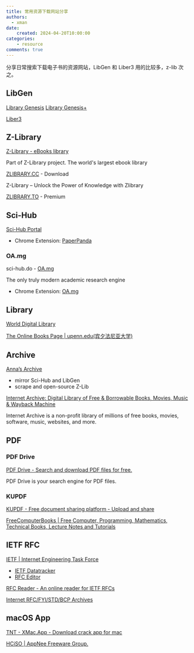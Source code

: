 ```yaml
---
title: 常用资源下载网站分享
authors:
  - xman
date:
    created: 2024-04-20T10:00:00
categories:
    - resource
comments: true
---
```


分享日常搜索下载电子书的资源网站，LibGen 和 Liber3 用的比较多，z-lib 次之。

<!-- more -->

## LibGen

[Library Genesis](https://libgen.is/)
[Library Genesis+](https://libgen.li/)

[Liber3](https://liber3.eth.limo/)

## Z-Library

[Z-Library - eBooks library](https://z-lib.io/)

Part of Z-Library project. The world's largest ebook library

[ZLIBRARY.CC](https://zlibrary.cc/) - Download

Z-Library – Unlock the Power of Knowledge with Zlibrary

[ZLIBRARY.TO](https://zlibrary.to/) - Premium

## Sci-Hub

[Sci-Hub Portal](https://sci-hub.41610.org/)

- Chrome Extension: [PaperPanda](https://chromewebstore.google.com/detail/ggjlkinaanncojaippgbndimlhcdlohf)

### OA.mg

sci-hub.do - [OA.mg](https://oa.mg/)

The only truly modern academic research engine

- Chrome Extension: [OA.mg](https://chromewebstore.google.com/detail/oamg/ahnnebfmpaambhblikbbbhdfaknfjfcd)

## Library

[World Digital Library](https://www.loc.gov/collections/world-digital-library/)

[The Online Books Page | upenn.edu(宾夕法尼亚大学)](https://digital.library.upenn.edu/books/)

## Archive

[Anna’s Archive](https://annas-archive.org/)

- mirror Sci-Hub and LibGen
- scrape and open-source Z-Lib

[Internet Archive: Digital Library of Free & Borrowable Books, Movies, Music & Wayback Machine](https://archive.org/)

Internet Archive is a non-profit library of millions of free books, movies, software, music, websites, and more.

## PDF

### PDF Drive

[PDF Drive - Search and download PDF files for free.](https://www.pdfdrive.com/)

PDF Drive is your search engine for PDF files.

### KUPDF

[KUPDF - Free document sharing platform - Upload and share](https://kupdf.net/)

[FreeComputerBooks | Free Computer, Programming, Mathematics, Technical Books, Lecture Notes and Tutorials](https://freecomputerbooks.com/)

## IETF RFC

[IETF | Internet Engineering Task Force](https://www.ietf.org/)

- [IETF Datatracker](https://datatracker.ietf.org/)
- [RFC Editor](https://www.rfc-editor.org/)

[RFC Reader - An online reader for IETF RFCs](https://www.rfcreader.com/)

[Internet RFC/FYI/STD/BCP Archives](http://www.faqs.org/rfcs/)

## macOS App

[TNT - XMac.App - Download crack app for mac](https://xmac.app/)

[HCiSO | AppNee Freeware Group.](https://appnee.com/tag/hciso/)
